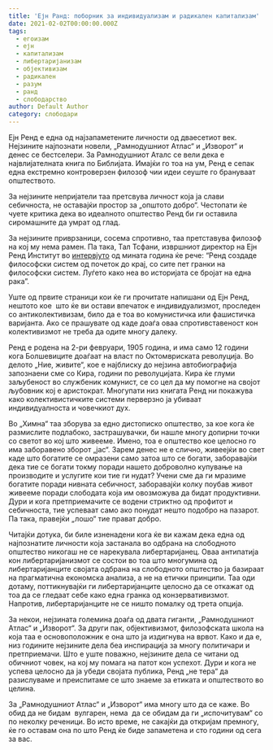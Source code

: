 ```yaml
---
title: 'Ејн Ранд: поборник за индивидуализам и радикален капитализам'
date: 2021-02-02T00:00:00.000Z
tags:
  - егоизам
  - ејн
  - капитализам
  - либертаријанизам
  - објективизам
  - радикален
  - разум
  - ранд
  - слободарство
author: Default Author
category: слободари
---
```


Ејн Ренд е една од најзапаметените личности од дваесетиот век. Нејзините најпознати новели, „Рамнодушниот Атлас“ и „Изворот“ и денес се бестселери. За Рамнодушниот Аталс се вели дека е највлијателната книга по Библијата. Имајќи го тоа на ум, Ренд е сепак една екстремно контроверзен филозоф чии идеи сеуште го брануваат општеството.

За нејзините непријатели таа претсвува личност која ја слави себичноста, не оставајќи простор за „општото добро“. Честопати ќе чуете критика дека во идеалното општество Ренд би ги оставила сиромашните да умрат од глад.

За нејзините приврзаници, сосема спротивно, таа претставува филозоф на кој му нема рамен. Па така, Тал Тсфани, извршниот директор на Ејн Ренд Институт во [интервјуто](http://libertaniabackup.local/objektivizam-i-sloboda-intervju-tal-tsvani/) од мината година ќе рече: “Ренд создаде философски систем од почеток до крај, со сите пет гранки на философски систем. Луѓето како неа во историјата се бројат на една рака”.

Уште од првите страници кои ќе ги прочитате напишани од Ејн Ренд, нештото кое  што ќе ви остави впечаток е индивидуализмот, проследен со антиколективизам, било да е тоа во комунистичка или фашистичка варијанта. Ако се прашувате од каде доаѓа оваа спротивставеност кон колективизмот не треба да одите многу далеку.

Ренд е родена на 2-ри февруари, 1905 година, и има само 12 години кога Болшевиците доаѓаат на власт по Октомвриската револуција. Во делото „Ние, живите“, кое е најблиску до нејзина автобиографија запознаени сме со Кира, години по револуцијата. Кира ќе глуми заљубеност во службеник комунист, се со цел да му помогне на својот љубовник кој е аристократ. Многупати низ книгата Ренд ни покажува како колективистичките системи перверзно ја убиваат индивидуалноста и човечкиот дух.

Во „Химна“ таа зборува за едно дистописко општество, за кое кога ќе размислите подлабоко, застрашувачки, би нашле многу допирни точки со светот во кој што живееме. Имено, тоа е општество кое целосно го има заборавено зборот „јас“. Зарем денес не е слично, живеејќи во свет каде што богатите се омразени само затоа што се богати, заборавајќи дека тие се богати токму поради нашето доброволно купување на производите и услугите кои тие ги нудат? Учени сме да ги мразиме богатите поради нивната себичност, заборавајќи колку поубав живот живееме поради слободата која им овозможува да бидат продуктивни. Дури и кога претприемачите се водени стриктно од профитот и себичноста, тие успеваат само ако понудат нешто подобро на пазарот. Па така, правејќи „лошо“ тие прават добро.  

Читајќи дотука, би биле изненадени кога ќе ви кажам дека една од најпознатите личности која застанала во одбрана на слободното општество никогаш не се нарекувала либертаријанец. Оваа антипатија кон либертаријанизмот се состои во тоа што многумина од либертаријанците својата одбрана на слободното општество ја базираат на прагматична економска анализа, а не на етички принципи. Таа оди дотаму, поттикнувајќи ги либертаријанците целосно да се откажат од тоа да се гледаат себе како една гранка од конзервативизмот. Напротив, либертаријанците не се ништо помалку од трета опција.

За некои, нејзината големина доаѓа од двата гиганти, „Рамнодушниот Атлас“ и „Изворот“. За други пак, објективизмот, филозофската школа на која таа е основоположник е она што ја издигнува на врвот. Како и да е, низ годините нејзините дела беа инспирација за многу политичари и претприемачи. Што е уште поважно, нејзините дела се читани од обичниот човек, на кој му помага на патот кон успехот. Дури и кога не успева целосно да ја убеди својата публика, Ренд „не тера“ да разислуваме и преиспитаме се што знаеме за етиката и општеството во целина.

За „Рамнодушниот Атлас“ и „Изворот“ има многу што да се каже. Во обид да не бидам  вулгарен, нема  да се обидам да ги „испочитувам“ со по неколку реченици. Во исто време, не сакајќи да откријам премногу, ќе го оставам она по што Ренд ќе биде запаметена и сто години од сега за вас.
